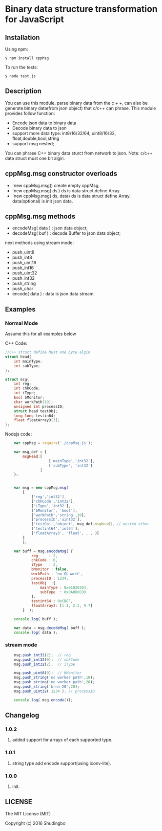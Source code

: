# Binary data structure transformation for JavaScript

## Installation

Using npm:

    $ npm install cppMsg

To run the tests:

    $ node test.js

## Description
You can use this module, parse binary data from the c + +, can also be generate binary data(from json object) that c/c++ can phrase.
This module provides follow function:
  - Encode json data to binary data
  - Decode binary data to json
  - support more data type: int8/16/32/64, uint8/16/32, float,double,bool,string
  - support msg nested;
  
  You can phrase C++ binary data sturct from network to json.
  Note: c/c++ data struct must one bit algin.  

## cppMsg.msg constructor overloads
- `new cppMsg.msg() create empty cppMsg;
- `new cppMsg.msg( ds ) ds is data struct define Array
- `new cppMsg.msg( ds, data) ds is data struct define Array. data(optional) is init json data. 

## cppMsg.msg methods
- encodeMsg( data ) : json data object;
- decodeMsg( buf )  : decode Buffer to json data object; 

next methods using stream mode:
- push_uint8
- push_int8
- push_uint16
- push_int16
- push_uint32
- push_int32
- push_string
- push_char
- encode( data ) : data is json data stream.

## Examples

### Normal Mode
Assume this for all examples below

C++ Code:
```c++
//C++ struct define Must one byte algin
struct head{
	int mainType;
    int subType;
};

struct msg{
	int reg;
    int chkCode;
    int iType;
    bool bMonitor;
    char workPath[10];
    unsigned int processID;
    struct head testObj;
    long long testin64;
    float floatArray3[3];
};
```
Nodejs code:
```js
	var cppMsg = require('./cppMsg.js');

	var msg_def = {
		msgHead:[
					['mainType','int32'],
					['subType', 'int32']
				]
	};


	var msg = new cppMsg.msg(
		[
			['reg','int32'],
			['chkCode','int32'],
			['iType','int32'],
			['bMonitor', 'bool'],
			['workPath','string',10],
			['processID','uint32'],
			['testObj','object', msg_def.msgHead], // nested other
			['testint64','int64'],
			['floatArray3', 'float', , , 3]
		]
		);

	var buff = msg.encodeMsg( {
			reg     : 2,
			chkCode : 0,
			iType   : 2,
			bMonitor : false,
			workPath : 'no 你 work',
			processID : 1234,
			testObj  :{
				mainType : 0x01020304,
				subType  : 0x0A0B0C0D
			},
			testint64 : 0xCDEF,
			floatArray3: [1.1, 2.2, 9.7]
		}  );

	console.log( buff );

	var data = msg.decodeMsg( buff );
	console.log( data );
```

### stream mode
```js
	msg.push_int32(2);  // reg
	msg.push_int32(0);  // chkCode
	msg.push_int32(2);  // iType

	msg.push_uint8(0);  // bMonitor
	msg.push_string('no worker path',10);
	msg.push_string('no worker path',20);
	msg.push_string('brnn-20',20);
	msg.push_uint32( 1234 ); // processID

	console.log( msg.encode());
```
## Changelog
### 1.0.2
   1. added support for arrays of each supported type.

### 1.0.1
   1. string type add encode support(using iconv-lite). 

### 1.0.0
   1. init.
   
   
## LICENSE

The MIT License (MIT)

Copyright (c) 2016 Shudingbo

